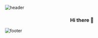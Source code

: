 ![header](https://capsule-render.vercel.app/api?type=wave&color=auto&height=300&section=header&text=hacoma&fontSize=90&fontAlignY=30)

<h3 align="center"> Hi there 👋 </h3>

![footer](https://capsule-render.vercel.app/api?type=wave&color=auto&height=200&section=footer&text=%20&fontSize=90)
